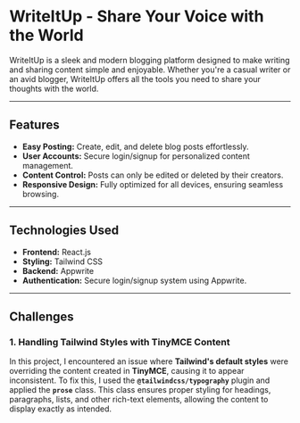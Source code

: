 # **WriteItUp - Share Your Voice with the World**

WriteItUp is a sleek and modern blogging platform designed to make writing and sharing content simple and enjoyable. Whether you're a casual writer or an avid blogger, WriteItUp offers all the tools you need to share your thoughts with the world.

---

## **Features**

- **Easy Posting:** Create, edit, and delete blog posts effortlessly.
- **User Accounts:** Secure login/signup for personalized content management.
- **Content Control:** Posts can only be edited or deleted by their creators.
- **Responsive Design:** Fully optimized for all devices, ensuring seamless browsing.

---

## **Technologies Used**

- **Frontend:** React.js
- **Styling:** Tailwind CSS
- **Backend:** Appwrite
- **Authentication:** Secure login/signup system using Appwrite.

---


## Challenges 
### 1. Handling Tailwind Styles with TinyMCE Content  

In this project, I encountered an issue where **Tailwind's default styles** were overriding the content created in **TinyMCE**, causing it to appear inconsistent. To fix this, I used the **`@tailwindcss/typography`** plugin and applied the **`prose`** class. This class ensures proper styling for headings, paragraphs, lists, and other rich-text elements, allowing the content to display exactly as intended.
